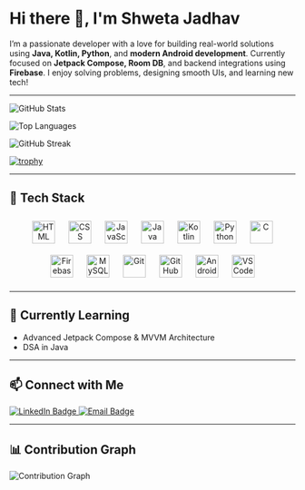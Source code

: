 # Hi there 👋, I'm Shweta Jadhav

I’m a passionate developer with a love for building real-world solutions using **Java, Kotlin, Python**, and **modern Android development**. Currently focused on **Jetpack Compose, Room DB**, and backend integrations using **Firebase**. I enjoy solving problems, designing smooth UIs, and learning new tech!

---

![GitHub Stats](https://github-readme-stats.vercel.app/api?username=ShwetaJadhav12&show_icons=true&theme=dark)

![Top Languages](https://github-readme-stats.vercel.app/api/top-langs/?username=ShwetaJadhav12&layout=compact&theme=dark)

![GitHub Streak](https://github-readme-streak-stats.demolab.com/?user=ShwetaJadhav12&theme=dark&hide_border=true)

[![trophy](https://github-profile-trophy.vercel.app/?username=ShwetaJadhav12&theme=gruvbox)](https://github.com/ryo-ma/github-profile-trophy)

---

## 🚀 Tech Stack

<p align="center">
  <img src="https://cdn.jsdelivr.net/gh/devicons/devicon/icons/html5/html5-original.svg" title="HTML5" alt="HTML" width="40" height="40" style="margin: 10px;"/>
  <img src="https://cdn.jsdelivr.net/gh/devicons/devicon/icons/css3/css3-original.svg" title="CSS3" alt="CSS" width="40" height="40" style="margin: 10px;"/>
  <img src="https://cdn.jsdelivr.net/gh/devicons/devicon/icons/javascript/javascript-original.svg" title="JavaScript" alt="JavaScript" width="40" height="40" style="margin: 10px;"/>
  <img src="https://cdn.jsdelivr.net/gh/devicons/devicon/icons/java/java-original.svg" title="Java" alt="Java" width="40" height="40" style="margin: 10px;"/>
  <img src="https://cdn.jsdelivr.net/gh/devicons/devicon/icons/kotlin/kotlin-original.svg" title="Kotlin" alt="Kotlin" width="40" height="40" style="margin: 10px;"/>
  <img src="https://cdn.jsdelivr.net/gh/devicons/devicon/icons/python/python-original.svg" title="Python" alt="Python" width="40" height="40" style="margin: 10px;"/>
  <img src="https://cdn.jsdelivr.net/gh/devicons/devicon/icons/c/c-original.svg" title="C" alt="C" width="40" height="40" style="margin: 10px;"/>
  <img src="https://cdn.jsdelivr.net/gh/devicons/devicon/icons/firebase/firebase-plain.svg" title="Firebase" alt="Firebase" width="40" height="40" style="margin: 10px;"/>
  <img src="https://cdn.jsdelivr.net/gh/devicons/devicon/icons/mysql/mysql-original.svg" title="MySQL" alt="MySQL" width="40" height="40" style="margin: 10px;"/>
  <img src="https://cdn.jsdelivr.net/gh/devicons/devicon/icons/git/git-original.svg" title="Git" alt="Git" width="40" height="40" style="margin: 10px;"/>
  <img src="https://cdn.jsdelivr.net/gh/devicons/devicon/icons/github/github-original.svg" title="GitHub" alt="GitHub" width="40" height="40" style="margin: 10px;"/>
  <img src="https://cdn.jsdelivr.net/gh/devicons/devicon/icons/androidstudio/androidstudio-original.svg" title="Android Studio" alt="Android Studio" width="40" height="40" style="margin: 10px;"/>
  <img src="https://cdn.jsdelivr.net/gh/devicons/devicon/icons/vscode/vscode-original.svg" title="VS Code" alt="VS Code" width="40" height="40" style="margin: 10px;"/>
</p>

---

## 🌱 Currently Learning

- Advanced Jetpack Compose & MVVM Architecture  
- DSA in Java 

---

## 📫 Connect with Me

<a href="https://www.linkedin.com/in/YOUR_LINKEDIN_PROFILE/" target="_blank">
  <img src="https://img.shields.io/badge/LinkedIn-0077B5?style=flat&logo=linkedin" alt="LinkedIn Badge"/>
</a>
<a href="mailto:your_email@example.com">
  <img src="https://img.shields.io/badge/Email-D14836?style=flat&logo=gmail&logoColor=white" alt="Email Badge"/>
</a>

---

## 📊 Contribution Graph

![Contribution Graph](https://github-profile-summary-cards.vercel.app/api/cards/profile-details?username=ShwetaJadhav12&theme=github_dark)
